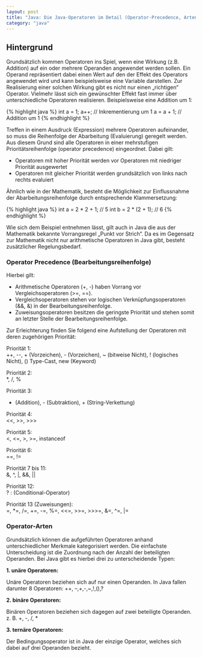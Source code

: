 ```yaml
---
layout: post
title: "Java: Die Java-Operatoren im Detail (Operator-Precedence, Arten, ...)"
category: "java"
---
```




## Hintergrund
Grundsätzlich kommen Operatoren ins Spiel, wenn eine Wirkung (z.B. Addition) auf ein oder mehrere Operanden angewendet werden sollen. Ein Operand repräsentiert dabei einen Wert auf den der Effekt des Operators angewendet wird und kann beispielsweise eine Variable darstellen.
Zur Realisierung einer solchen Wirkung gibt es nicht nur einen „richtigen“ Operator. Vielmehr lässt sich ein gewünschter Effekt fast immer über unterschiedliche Operatoren realisieren.
Beispielsweise eine Addition um 1:

{% highlight java %}
int a = 1;
a++; // Inkrementierung um 1
a = a + 1; // Addition um 1
{% endhighlight %}

Treffen in einem Ausdruck (Expression) mehrere Operatoren aufeinander, so muss die Reihenfolge der Abarbeitung (Evaluierung) geregelt werden. 
Aus diesem Grund sind alle Operatoren in einer mehrstufigen Prioritätsreihenfolge (operator precedence) eingeordnet.
Dabei gilt:

 - Operatoren mit hoher Priorität werden vor Operatoren mit niedriger Priorität ausgewertet
 - Operatoren mit gleicher Priorität werden grundsätzlich von links nach rechts evaluiert

Ähnlich wie in der Mathematik, besteht die Möglichkeit zur Einflussnahme der Abarbeitungsreihenfolge durch entsprechende Klammersetzung:

{% highlight java %}
int a = 2 * 2 + 1;   // 5
int b = 2 * (2 + 1); // 6 
{% endhighlight %}

Wie sich dem Beispiel entnehmen lässt, gilt auch in Java die aus der Mathematik bekannte Vorrangsregel „Punkt vor Strich“.
Da es im Gegensatz zur Mathematik nicht nur arithmetische Operatoren in Java gibt, besteht zusätzlicher Regelungsbedarf.

### Operator Precedence (Bearbeitungsreihenfolge)

Hierbei gilt:

 - Arithmetische Operatoren (+, -) haben Vorrang vor Vergleichsoperatoren (>=, ==). 
 - Vergleichsoperatoren stehen vor logischen Verknüpfungsoperatoren (&&, &) in der Bearbeitungsreihenfolge.
 - Zuweisungsoperatoren besitzen die geringste Priorität und stehen somit an letzter Stelle der Bearbeitungsreihenfolge. 

Zur Erleichterung finden Sie folgend eine Aufstellung der Operatoren mit deren zugehörigen Priorität:

Priorität 1:<br>
 ++, --, + (Vorzeichen), - (Vorzeichen), ~ (bitweise Nicht), ! (logisches Nicht), () Type-Cast, new (Keyword)

Priorität 2:<br>
 *, /, %

Priorität 3:<br>
 + (Addition), - (Subtraktion), + (String-Verkettung)

Priorität 4:<br>
 <<, >>, >>>

Priorität 5:<br>
 <, <=, >, >=, instanceof

Priorität 6:<br>
 ==, !=

Priorität 7 bis 11:<br>
&, ^, |, &&, ||

Priorität 12:<br>
 ? : (Conditional-Operator)

Priorität 13 (Zuweisungen):<br>
=, *=, /=, +=, -=, %=, <<=, >>=, >>>=, &=, ^=, |=

### Operator-Arten

Grundsätzlich können die aufgeführten Operatoren anhand unterschiedlicher Merkmale kategorisiert werden. Die einfachste Unterscheidung ist die Zuordnung nach der Anzahl der beteiligten Operanden. Bei Java gibt es hierbei drei zu unterscheidende Typen:

<strong>1. unäre Operatoren:  </strong>

Unäre Operatoren beziehen sich auf nur einen Operanden.
In Java fallen darunter 8 Operatoren: 
++, –,+,-,~,!,(),?

<strong>2. binäre Operatoren:         </strong>

Binären Operatoren beziehen sich dagegen auf zwei beteiligte Operanden.
z. B. +, -, /, *

<strong>3. ternäre Operatoren:                 </strong>

Der Bedingungsoperator ist in Java der einzige Operator, welches sich dabei auf drei Operanden bezieht.
